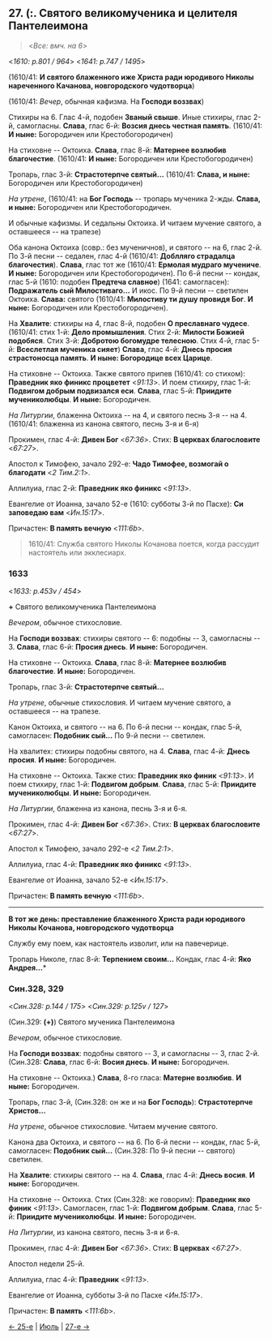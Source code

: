 
## 27. (:. Святого великомученика и целителя Пантелеимона

> <*Все: вмч. на 6*>

<*1610: p.801 / 964*>
<*1641: p.747 / 1495*>

(1610/41: **И святого блаженного иже Христа ради юродивого Николы нареченного Качанова, новгородского чудотворца**)

(1610/41: *Вечер*, обычная кафизма. На **Господи воззвах**)

Стихиры на 6. Глас 4-й, подобен **Званый свыше**. Иные стихиры, глас 2-й, самогласны. 
**Слава**, глас 6-й: **Возсия днесь честная память**.
(1610/41: **И ныне:** Богородичен или Крестобогородичен)

На стиховне -- Октоиха. **Слава**, глас 8-й: **Матернее возлюбив благочестие**.
(1610/41: **И ныне:** Богородичен или Крестобогородичен)

Тропарь, глас 3-й: **Страстотерпче святый...**
(1610/41: **Слава, и ныне:** Богородичен или Крестобогородичен)

*На утрене*, (1610/41: на **Бог Господь** -- тропарь мученика 2-жды.
**Слава, и ныне:** Богородичен или Крестобогородичен. 

И обычные кафизмы. И седальны Октоиха. И читаем мучение святого, а оставшееся -- на трапезе) 

Оба канона Октоиха (совр.: без мученичнов), и святого -- на 6, глас 2-й.   
По 3-й песни -- седален, глас 4-й (1610/41: **Доблляго страдалца благочестия**). 
**Слава**, глас тот же (1610/41: **Ермолая мудраго мучениче**. 
**И ныне:** Богородичен или Крестобогородичен). 
По 6-й песни -- кондак, глас 5-й (1610: подобен **Предтеча славное**)
(1641: самогласен): **Подражатель сый Милостиваго...** И икос.
По 9-й песни -- светилен Октоиха. **Слава:** святого (1610/41: **Милостиву ти душу провидя Бог**. 
**И ныне:** Богородичен или Крестобогородичен). 

На **Хвалите**: стихиры на 4, глас 8-й, подобен **О преславнаго чудесе**.
(1610/41: стих 1-й: **Дело промышления**. Стих 2-й: **Милости Божией подобяся**. 
Стих 3-й: **Добротою богомудре телесною**. Стих 4-й, глас 5-й: **Всеслетлая мученика сияет**)
**Слава**, глас 4-й: **Днесь просия страстоносца память**. 
**И ныне: Богородице всех Царице**. 

На стиховне -- Октоиха. Также святого припев (1610/41: со стихом): **Праведник яко финикс процветет** <*91:13*>. 
И поем стихиру, глас 1-й: **Подвигом добрым подвизался еси**. 
**Слава**, глас 5-й: **Приидите мучениколюбцы**. **И ныне:** Богородичен. 

*На Литургии*, блаженна Октоиха -- на 4, и святого песнь 3-я -- на 4.
(1610/41: блаженна из канона святого, песнь 3-я и 6-я)

Прокимен, глас 4-й: **Дивен Бог** <*67:36*>. Стих: **В церквах благословите** <*67:27*>.

Апостол к Тимофею, зачало 292-е: **Чадо Тимофее, возмогай о благодати** <*2 Тим.2:1*>. 

Аллилуиа, глас 2-й: **Праведник яко финикс** <*91:13*>. 

Евангелие от Иоанна, зачало 52-е (1610: субботы 3-й по Пасхе): **Си заповедаю вам** <*Ин.15:17*>.

Причастен: **В память вечную** <*111:6b*>.

> 1610/41: Служба святого Николы Кочанова поется, когда рассудит настоятель или экклесиарх.

### 1633

<*1633: p.453v / 454*>

**+** Святого великомученика Пантелеимона

*Вечером*, обычное стихословие. 

На **Господи воззвах**: стихиры святого -- 6: подобны -- 3, самогласны -- 3. 
**Слава**, глас 6-й: **Просия днесь**. **И ныне:** Богородичен. 

На стиховне -- Октоиха. **Слава**, глас 8-й: **Матернее возлюбив благочестие**. 
**И ныне:** Богородичен. 

Тропарь, глас 3-й: **Страстотерпче святый...**

*На утрене*, обычные стихословия. И читаем мучение святого, а оставшееся -- на трапезе. 

Канон Октоиха, и святого -- на 6.
По 6-й песни -- кондак, глас 5-й, самогласен: **Подобник сый...**
По 9-й песни -- светилен. 

На хвалитех: стихиры подобны святого, на 4. **Слава**, глас 4-й: **Днесь просия**. 
**И ныне:** Богородичен. 

На стиховне -- Октоиха. Также стих: **Праведник яко финик** <*91:13*>.
И поем стихиру, глас 1-й: **Подвигом добрым**.
**Слава**, глас 5-й: **Приидите мучениколюбцы**. **И ныне:** Богородичен.

*На Литургии*, блаженна из канона, песнь 3-я и 6-я. 

Прокимен, глас 4-й: **Дивен Бог** <*67:36*>. Стих: **В церквах благословите** <*67:27*>.

Апостол к Тимофею, зачало 292-е <*2 Тим.2:1*>.

Аллилуиа, глас 4-й: **Праведник яко финикс** <*91:13*>.

Евангелие от Иоанна, зачало 52-е <*Ин.15:17*>.

Причастен: **В память вечную** <*111:6b*>.

---

**В тот же день: преставление блаженного Христа ради юродивого Николы Кочанова, новгородского чудотворца** 

Службу ему поем, как настоятель изволит, или на павечерице.

Тропарь Николе, глас 8-й: **Терпением своим...**
Кондак, глас 4-й: **Яко Андрея...***

### Син.328, 329

<*Син.328: p.144 / 175*>
<*Син.329: p.125v / 127*>

(Син.329: **(+)**) Святого мученика Пантелеимона

*Вечером*, обычное стихословие. 

На **Господи воззвах**: подобны святого -- 3, и самогласны -- 3, глас 2-й.
(Син.328: **Слава**, глас 6-й: **Восия днесь**. **И ныне:** Богородичен. 

На стиховне -- Октоиха.) **Слава**, 8-го гласа: **Матерне возлюбив**. 
**И ныне:** Богородичен. 

Тропарь, глас 3-й, (Син.328: он же и на **Бог Господь**): **Страстотерпче Христов...**

*На утрене*, обычное стихословие. Читаем мучение святого. 

Канона два Октоиха, и святого -- на 6. 
По 6-й песни -- кондак, глас 5-й, самогласен: **Подобник сый...**
(Син.328: По 9-й песни -- святого) светилен. 

На **Хвалите**: стихиры святого -- на 4. **Слава**, глас 4-й: **Днесь восия**. 
**И ныне:** Богородичен. 

На стиховне -- Октоиха. Стих (Син.328: же говорим): **Праведник яко финик** <*91:13*>.
Самогласен, глас 1-й: **Подвигом добрым**.
**Слава**, глас 5-й: **Приидите мучениколюбцы**. **И ныне:** Богородичен.

*На Литургии*, из канона святого, песнь 3-я и 6-я.

Прокимен, глас 4-й: **Дивен Бог** <*67:36*>. Стих: **В церквах** <*67:27*>.

Апостол недели 25-й.

Аллилуиа, глас 4-й: **Праведник** <*91:13*>.

Евангелие от Иоанна, субботы 3-й по Пасхе <*Ин.15:17*>.

Причастен: **В память** <*111:6b*>.

[← 25-е](07_25_SAB.ru.md) | [Июль](README.md#26-й) | [27-е →](07_27_SAB.ru.md)
